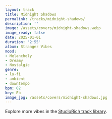 ```yaml
---
layout: track
title: Midnight Shadows
permalink: /tracks/midnight-shadows/
description: ''
image: /assets/covers/midnight-shadows.webp
image_ready: false
date: 2025-01-01
duration: '2:55'
album: Stranger Vibes
mood:
- Melancholy
- Dreamy
- Nostalgic
genre:
- lo-fi
- ambient
- downtempo
bpm: 82
key: Eb
image_jpg: /assets/covers/midnight-shadows.jpg
---
```


Explore more vibes in the [StudioRich track library](/tracks/).
